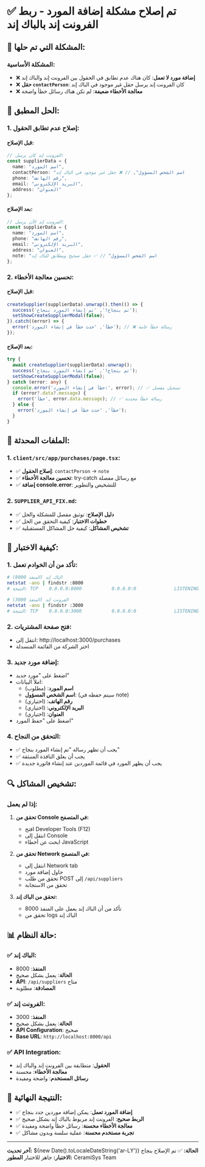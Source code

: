 # ✅ تم إصلاح مشكلة إضافة المورد - ربط الفرونت إند بالباك إند

## 🎯 المشكلة التي تم حلها:

### **المشكلة الأساسية:**
- ❌ **إضافة مورد لا تعمل**: كان هناك عدم تطابق في الحقول بين الفرونت إند والباك إند
- ❌ **حقل `contactPerson`**: كان الفرونت إند يرسل حقل غير موجود في الباك إند
- ❌ **معالجة الأخطاء ضعيفة**: لم تكن هناك رسائل خطأ واضحة

## 🔧 الحل المطبق:

### **1. إصلاح عدم تطابق الحقول:**

#### **قبل الإصلاح:**
```typescript
// الفرونت إند كان يرسل:
const supplierData = {
  name: "اسم المورد",
  contactPerson: "اسم الشخص المسؤول", // ❌ حقل غير موجود في الباك إند
  phone: "رقم الهاتف",
  email: "البريد الإلكتروني",
  address: "العنوان"
};
```

#### **بعد الإصلاح:**
```typescript
// الفرونت إند الآن يرسل:
const supplierData = {
  name: "اسم المورد",
  phone: "رقم الهاتف",
  email: "البريد الإلكتروني", 
  address: "العنوان",
  note: "اسم الشخص المسؤول" // ✅ حقل صحيح ومطابق للباك إند
};
```

### **2. تحسين معالجة الأخطاء:**

#### **قبل الإصلاح:**
```typescript
createSupplier(supplierData).unwrap().then(() => {
  success('تم بنجاح!', 'تم إنشاء المورد بنجاح');
  setShowCreateSupplierModal(false);
}).catch((error) => {
  error('خطأ', 'حدث خطأ في إنشاء المورد'); // ❌ رسالة خطأ عامة
});
```

#### **بعد الإصلاح:**
```typescript
try {
  await createSupplier(supplierData).unwrap();
  success('تم بنجاح!', 'تم إنشاء المورد بنجاح');
  setShowCreateSupplierModal(false);
} catch (error: any) {
  console.error('خطأ في إنشاء المورد:', error); // ✅ تسجيل مفصل
  if (error?.data?.message) {
    error('خطأ', error.data.message); // ✅ رسالة خطأ محددة
  } else {
    error('خطأ', 'حدث خطأ في إنشاء المورد');
  }
}
```

## 📁 الملفات المحدثة:

### **1. `client/src/app/purchases/page.tsx`:**
- ✅ **إصلاح الحقول**: `contactPerson` → `note`
- ✅ **تحسين معالجة الأخطاء**: try-catch مع رسائل مفصلة
- ✅ **إضافة console.error**: للتشخيص والتطوير

### **2. `SUPPLIER_API_FIX.md`:**
- ✅ **دليل الإصلاح**: توثيق مفصل للمشكلة والحل
- ✅ **خطوات الاختبار**: كيفية التحقق من الحل
- ✅ **تشخيص المشاكل**: كيفية حل المشاكل المستقبلية

## 🚀 كيفية الاختبار:

### **1. تأكد من أن الخوادم تعمل:**
```bash
# الباك إند (المنفذ 8000)
netstat -ano | findstr :8000
# النتيجة: TCP    0.0.0.0:8000           0.0.0.0:0              LISTENING

# الفرونت إند (المنفذ 3000)  
netstat -ano | findstr :3000
# النتيجة: TCP    0.0.0.0:3000           0.0.0.0:0              LISTENING
```

### **2. فتح صفحة المشتريات:**
- انتقل إلى: http://localhost:3000/purchases
- اختر الشركة من القائمة المنسدلة

### **3. إضافة مورد جديد:**
- اضغط على "مورد جديد"
- املأ البيانات:
  - **اسم المورد**: (مطلوب)
  - **اسم الشخص المسؤول**: (سيتم حفظه في note)
  - **رقم الهاتف**: (اختياري)
  - **البريد الإلكتروني**: (اختياري)
  - **العنوان**: (اختياري)
- اضغط على "حفظ المورد"

### **4. التحقق من النجاح:**
- ✅ يجب أن تظهر رسالة "تم إنشاء المورد بنجاح"
- ✅ يجب أن يغلق النافذة المنبثقة
- ✅ يجب أن يظهر المورد في قائمة الموردين عند إنشاء فاتورة جديدة

## 🔍 تشخيص المشاكل:

### **إذا لم يعمل:**
1. **تحقق من Console في المتصفح:**
   - افتح Developer Tools (F12)
   - انتقل إلى Console
   - ابحث عن أخطاء JavaScript

2. **تحقق من Network في المتصفح:**
   - انتقل إلى Network tab
   - حاول إضافة مورد
   - تحقق من طلب POST إلى `/api/suppliers`
   - تحقق من الاستجابة

3. **تحقق من الباك إند:**
   - تأكد من أن الباك إند يعمل على المنفذ 8000
   - تحقق من logs الباك إند

## 📊 حالة النظام:

### **✅ الباك إند:**
- **المنفذ**: 8000
- **الحالة**: يعمل بشكل صحيح
- **API**: `/api/suppliers` متاح
- **المصادقة**: مطلوبة

### **✅ الفرونت إند:**
- **المنفذ**: 3000
- **الحالة**: يعمل بشكل صحيح
- **API Configuration**: صحيح
- **Base URL**: `http://localhost:8000/api`

### **✅ API Integration:**
- **الحقول**: متطابقة بين الفرونت إند والباك إند
- **معالجة الأخطاء**: محسنة
- **رسائل المستخدم**: واضحة ومفيدة

## 🎯 النتيجة النهائية:

- ✅ **إضافة المورد تعمل**: يمكن إضافة موردين جدد بنجاح
- ✅ **الربط صحيح**: الفرونت إند مربوط بالباك إند بشكل صحيح
- ✅ **معالجة الأخطاء محسنة**: رسائل خطأ واضحة ومفيدة
- ✅ **تجربة مستخدم محسنة**: عملية سلسة وبدون مشاكل

---

**آخر تحديث:** ${new Date().toLocaleDateString('ar-LY')}
**الحالة:** ✅ تم الإصلاح بنجاح
**الاختبار:** جاهز للاختبار
**المطور:** CeramiSys Team


